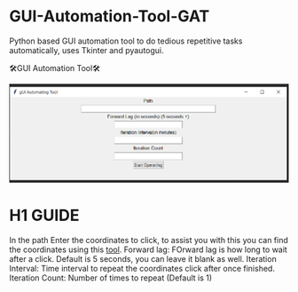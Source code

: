 # GUI-Automation-Tool-GAT
Python based GUI automation tool to do tedious repetitive tasks automatically, uses Tkinter and pyautogui.

🛠️GUI Automation Tool🛠️

![](Screenshots/automating_tool_png.PNG)

# H1 GUIDE
In the path Enter the coordinates to click, to assist you with this you can find the coordinates using this [tool](www.google.com).
Forward lag: FOrward lag is how long to wait after a click. Default is 5 seconds, you can leave it blank as well.
Iteration Interval: Time interval to repeat the coordinates click after once finished.
Iteration Count: Number of times to repeat (Default is 1) 
